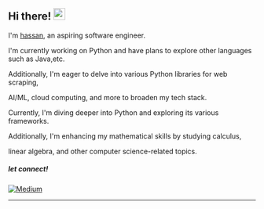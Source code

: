 ## Hi there! <img src="https://camo.githubusercontent.com/6c91fe5d81f78b7b5d7c1642e2bd173deaf7e0b9feb1694e6525a55efa7a895e/68747470733a2f2f656d6f6a69732e736c61636b6d6f6a69732e636f6d2f656d6f6a69732f696d616765732f313533363335313037352f343539342f626c6f622d776176652e676966" width="24">
I'm <a href="https://hassanamirii.github.io/">hassan</a>, an aspiring software engineer.

I'm currently working on Python and have plans to explore other languages such as Java,etc.

Additionally, I'm eager to delve into various Python libraries for web scraping,

AI/ML, cloud computing, and more to broaden my tech stack.

Currently, I'm diving deeper into Python and exploring its various frameworks.

Additionally, I'm enhancing my mathematical skills by studying calculus,

linear algebra, and other computer science-related topics.

##### let connect!

<a href="https://medium.com/@hassanamiri.ai">
  <img src="medium.png" alt="Medium">
</a>

---






<!---
HassanAmirii/HassanAmirii is a ✨ special ✨ repository because its `README.md` (this file) appears on your GitHub profile.
You can click the Preview link to take a look at your changes.
--->
